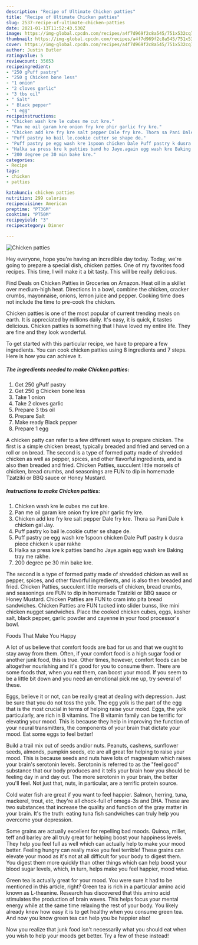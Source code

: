 ```yaml
---
description: "Recipe of Ultimate Chicken patties"
title: "Recipe of Ultimate Chicken patties"
slug: 2537-recipe-of-ultimate-chicken-patties
date: 2021-01-13T11:52:43.530Z
image: https://img-global.cpcdn.com/recipes/a4f7d969f2c8a545/751x532cq70/chicken-patties-recipe-main-photo.jpg
thumbnail: https://img-global.cpcdn.com/recipes/a4f7d969f2c8a545/751x532cq70/chicken-patties-recipe-main-photo.jpg
cover: https://img-global.cpcdn.com/recipes/a4f7d969f2c8a545/751x532cq70/chicken-patties-recipe-main-photo.jpg
author: Justin Butler
ratingvalue: 5
reviewcount: 35653
recipeingredient:
- "250 gPuff pastry"
- "250 g Chicken bone less"
- "1 onion"
- "2 cloves garlic"
- "3 tbs oil"
- " Salt"
- " Black pepper"
- "1 egg"
recipeinstructions:
- "Chicken wash kre le cubes me cut kre."
- "Pan me oil garam kre onion fry kre phir garlic fry kre."
- "Chicken add kre fry kre salt pepper Dale fry kre. Thora sa Pani Dale k chicken gal Jay."
- "Puff pastry ko bail le.cookie cutter se shape de."
- "Puff pastry pe egg wash kre 1spoon chicken Dale Puff pastry k dusra piece chicken k upar rakhe"
- "Halka sa press kre k patties band ho Jaye.again egg wash kre Baking tray me rakhe."
- "200 degree pe 30 min bake kre."
categories:
- Recipe
tags:
- chicken
- patties

katakunci: chicken patties 
nutrition: 299 calories
recipecuisine: American
preptime: "PT36M"
cooktime: "PT50M"
recipeyield: "3"
recipecategory: Dinner

---
```



![Chicken patties](https://img-global.cpcdn.com/recipes/a4f7d969f2c8a545/751x532cq70/chicken-patties-recipe-main-photo.jpg)

Hey everyone, hope you're having an incredible day today. Today, we're going to prepare a special dish, chicken patties. One of my favorites food recipes. This time, I will make it a bit tasty. This will be really delicious.

Find Deals on Chicken Patties in Groceries on Amazon. Heat oil in a skillet over medium-high heat. Directions In a bowl, combine the chicken, cracker crumbs, mayonnaise, onions, lemon juice and pepper. Cooking time does not include the time to pre-cook the chicken.

Chicken patties is one of the most popular of current trending meals on earth. It is appreciated by millions daily. It's easy, it is quick, it tastes delicious. Chicken patties is something that I have loved my entire life. They are fine and they look wonderful.


To get started with this particular recipe, we have to prepare a few ingredients. You can cook chicken patties using 8 ingredients and 7 steps. Here is how you can achieve it.

<!--inarticleads1-->

##### The ingredients needed to make Chicken patties:

1. Get 250 gPuff pastry
1. Get 250 g Chicken bone less
1. Take 1 onion
1. Take 2 cloves garlic
1. Prepare 3 tbs oil
1. Prepare  Salt
1. Make ready  Black pepper
1. Prepare 1 egg


A chicken patty can refer to a few different ways to prepare chicken. The first is a simple chicken breast, typically breaded and fried and served on a roll or on bread. The second is a type of formed patty made of shredded chicken as well as pepper, spices, and other flavorful ingredients, and is also then breaded and fried. Chicken Patties, succulent little morsels of chicken, bread crumbs, and seasonings are FUN to dip in homemade Tzatziki or BBQ sauce or Honey Mustard. 

<!--inarticleads2-->

##### Instructions to make Chicken patties:

1. Chicken wash kre le cubes me cut kre.
1. Pan me oil garam kre onion fry kre phir garlic fry kre.
1. Chicken add kre fry kre salt pepper Dale fry kre. Thora sa Pani Dale k chicken gal Jay.
1. Puff pastry ko bail le.cookie cutter se shape de.
1. Puff pastry pe egg wash kre 1spoon chicken Dale Puff pastry k dusra piece chicken k upar rakhe
1. Halka sa press kre k patties band ho Jaye.again egg wash kre Baking tray me rakhe.
1. 200 degree pe 30 min bake kre.


The second is a type of formed patty made of shredded chicken as well as pepper, spices, and other flavorful ingredients, and is also then breaded and fried. Chicken Patties, succulent little morsels of chicken, bread crumbs, and seasonings are FUN to dip in homemade Tzatziki or BBQ sauce or Honey Mustard. Chicken Patties are FUN to cram into pita bread sandwiches. Chicken Patties are FUN tucked into slider bunss, like mini chicken nugget sandwiches. Place the cooked chicken cubes, eggs, kosher salt, black pepper, garlic powder and cayenne in your food processor&#39;s bowl. 

Foods That Make You Happy


A lot of us believe that comfort foods are bad for us and that we ought to stay away from them. Often, if your comfort food is a high sugar food or another junk food, this is true. Other times, however, comfort foods can be altogether nourishing and it's good for you to consume them. There are some foods that, when you eat them, can boost your mood. If you seem to be a little bit down and you need an emotional pick me up, try several of these.

Eggs, believe it or not, can be really great at dealing with depression. Just be sure that you do not toss the yolk. The egg yolk is the part of the egg that is the most crucial in terms of helping raise your mood. Eggs, the yolk particularly, are rich in B vitamins. The B vitamin family can be terrific for elevating your mood. This is because they help in improving the function of your neural transmitters, the components of your brain that dictate your mood. Eat some eggs to feel better!

Build a trail mix out of seeds and/or nuts. Peanuts, cashews, sunflower seeds, almonds, pumpkin seeds, etc are all great for helping to raise your mood. This is because seeds and nuts have lots of magnesium which raises your brain's serotonin levels. Serotonin is referred to as the "feel good" substance that our body produces and it tells your brain how you should be feeling day in and day out. The more serotonin in your brain, the better you'll feel. Not just that, nuts, in particular, are a terrific protein source.

Cold water fish are great if you want to feel happier. Salmon, herring, tuna, mackerel, trout, etc, they're all chock-full of omega-3s and DHA. These are two substances that increase the quality and function of the gray matter in your brain. It's the truth: eating tuna fish sandwiches can truly help you overcome your depression. 

Some grains are actually excellent for repelling bad moods. Quinoa, millet, teff and barley are all truly great for helping boost your happiness levels. They help you feel full as well which can actually help to make your mood better. Feeling hungry can really make you feel terrible! These grains can elevate your mood as it's not at all difficult for your body to digest them. You digest them more quickly than other things which can help boost your blood sugar levels, which, in turn, helps make you feel happier, mood wise.

Green tea is actually great for your mood. You were sure it had to be mentioned in this article, right? Green tea is rich in a particular amino acid known as L-theanine. Research has discovered that this amino acid stimulates the production of brain waves. This helps focus your mental energy while at the same time relaxing the rest of your body. You likely already knew how easy it is to get healthy when you consume green tea. And now you know green tea can help you be happier also!

Now you realize that junk food isn't necessarily what you should eat when you wish to help your moods get better. Try a few of these instead!

